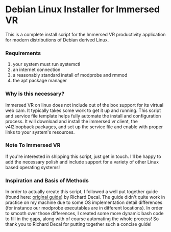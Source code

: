 # Debian Linux Installer for Immersed VR
This is a complete install script for the Immersed VR productivity application for modern distributions of Debian derived Linux.  

### Requirements
1. your system must run systemctl
2. an internet connection
3. a reasonably standard install of modprobe and rmmod
4. the apt package manager

### Why is this necessary?
Immersed VR on linux does not include out of the box support for its virtual web cam.  It typically takes some work to get it up and running.  This script and service file template helps fully automate the install and configuration process.  It will download and install the immersed vr client, the v4l2loopback packages, and set up the service file and enable with proper links to your system's resources. 

### Note To Immersed VR
If you're interested in shipping this script, just get in touch.  I'll be happy to add the necessary polish and include support for a variety of other Linux based operating systems!


### Inspiration and Basis of Methods
In order to actually create this script, I followed a well put together guide (found here: [original guide](https://richarddecal.com/posts/Immersed-VR-Ubuntu/2024-02-01-immersed-vr-ubuntu.html)) by Richard Decal.  The guide didn't quite work in practice on my machine due to some OS implementation detail differences (for instance our modprobe executables are in different locations).  In order to smooth over those differences, I created some more dynamic bash code to fill in the gaps, along with of course automating the whole process!  So thank you to Richard Decal for putting together such a concise guide!